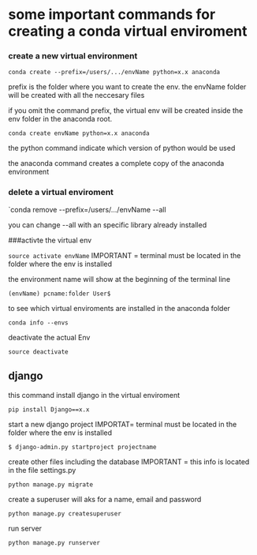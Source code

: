 # some important commands for creating a conda virtual enviroment

### create a new virtual environment

`conda create --prefix=/users/.../envName python=x.x anaconda`

prefix is the folder where you want to create the env. the envName folder will be created with all the neccesary files

if you omit the command prefix, the virtual env will be created inside the env folder in the anaconda root.

`conda create envName python=x.x anaconda`

the python command indicate which version of python would be used 

the anaconda command creates a complete copy of the anaconda environment

### delete a virtual enviroment

`conda remove --prefix=/users/.../envName --all

you can change --all with an specific library already installed

###activte the virtual env

`source activate envName`
IMPORTANT = terminal must be located in the folder where the env is installed

the environment name will show at the beginning of the terminal line

`(envName) pcname:folder User$`

to see which virtual enviroments are installed in the anaconda folder

`conda info --envs`

deactivate the actual Env

`source deactivate`


## django

this command install django in the virtual enviroment

`pip install Django==x.x`

start a new django project
IMPORTAT= terminal must be located in the folder where the env is installed

`$ django-admin.py startproject projectname`

create other files including the database
IMPORTANT = this info is located in the file settings.py

`python manage.py migrate`

create a superuser
will aks for a name, email and password

`python manage.py createsuperuser`

run server

`python manage.py runserver`




